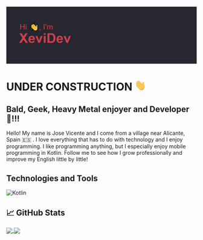 [![Header](/images/headerBueno.png "Header")](https://github.com/XeviDev/)

<!--Hi, Folks!!-->
<h1>UNDER CONSTRUCTION <img src="/images/Hi.gif" width="30px"/></h1>

## Bald, Geek, Heavy Metal enjoyer and Developer 🤘!!!

Hello! My name is Jose Vicente and I come from a village near Alicante, Spain 🇪🇸 . I love everything that has to do with technology and I enjoy programming. I like programming anything, but I especially enjoy mobile programming in Kotlin. Follow me to see how I grow professionally and improve my English little by little!

## Technologies and Tools

![Kotlin](https://img.shields.io/badge/-Kotlin-black?style=flat-square&logo=kotlin)

<!--START_SECTION:waka-->
<!--END_SECTION:waka-->

## &#x1f4c8; GitHub Stats
<!--[![XeviDev's GitHub stats](https://github-readme-stats.vercel.app/api?username=xevidev&theme=aura_dark)](https://github.com/XeviDev/)

[![Top Langs](https://github-readme-stats.vercel.app/api/top-langs/?username=xevidev&count_private=true&theme=aura_dark&langs_count=5)](https://github.com/XeviDev/)-->

<a href="https://github.com/XeviDev/">
  <img align="center" src="https://github-readme-stats.vercel.app/api?username=xevidev&theme=aura_dark" />
</a>
<a href="https://github.com/XeviDev/">
  <img align="center" src="https://github-readme-stats.vercel.app/api/top-langs/?username=xevidev&count_private=true&theme=aura_dark&langs_count=5" />
</a>

